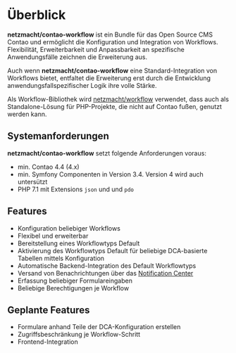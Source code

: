 # Überblick

**netzmacht/contao-workflow** ist ein Bundle für das Open Source CMS Contao und ermöglicht die Konfiguration und Integration von Workflows. Flexibilität, Erweiterbarkeit und Anpassbarkeit an spezifische Anwendungsfälle zeichnen die Erweiterung aus. 

Auch wenn **netzmacht/contao-workflow** eine Standard-Integration von Workflows bietet, entfaltet die Erweiterung erst
durch die Entwicklung anwendungsfallspezifischer Logik ihre volle Stärke.

Als Workflow-Bibliothek wird [netzmacht/workflow](https://github.com/netzmacht/workflow) verwendet, dass auch als 
Standalone-Lösung für PHP-Projekte, die nicht auf Contao fußen, genutzt werden kann.

## Systemanforderungen

**netzmacht/contao-workflow** setzt folgende Anforderungen voraus:

 * min. Contao 4.4 (4.x)
 * min. Symfony Componenten in Version 3.4. Version 4 wird auch untersützt
 * PHP 7.1 mit Extensions `json` und und `pdo` 

## Features

 * Konfiguration beliebiger Workflows 
 * Flexibel und erweiterbar
 * Bereitstellung eines Workflowtyps Default
 * Aktivierung des Workflowtyps Default für beliebige DCA-basierte Tabellen mittels Konfiguration
 * Automatische Backend-Integration des Default Workflowtyps
 * Versand von Benachrichtungen über das [Notification Center](https://github.com/terminal42/contao-notification_center)
 * Erfassung beliebiger Formulareingaben
 * Beliebige Berechtigungen je Workflow

## Geplante Features

 * Formulare anhand Teile der DCA-Konfiguration erstellen 
 * Zugriffsbeschränkung je Workflow-Schritt
 * Frontend-Integration
